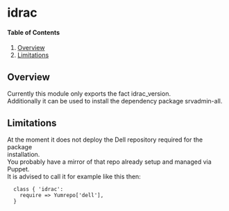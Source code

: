 # idrac

#### Table of Contents

1. [Overview](#overview)
2. [Limitations](#limitations)

## Overview

Currently this module only exports the fact idrac_version.  
Additionally it can be used to install the dependency package srvadmin-all.

## Limitations

At the moment it does not deploy the Dell repository required for the package  
installation.  
You probably have a mirror of that repo already setup and managed via Puppet.  
It is advised to call it for example like this then:  

      class { 'idrac':
        require => Yumrepo['dell'],
      }

